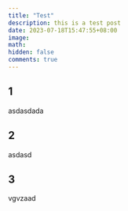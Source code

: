 ```yaml
---
title: "Test"
description: this is a test post
date: 2023-07-18T15:47:55+08:00
image: 
math: 
hidden: false
comments: true
---
```


## 1
asdasdada

## 2
asdasd

## 3

vgvzaad